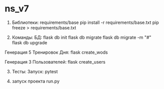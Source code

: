 # ns_v7
1. Библиотеки: requirements/base
pip install -r requirements/base.txt
pip freeze > requirements/base.txt

2. Команды:
БД:
flask db init
flask db migrate
flask db migrate -m "#"
flask db upgrade

Генерация 5 Тренировок Дня:
flask create_wods

Генерация 3 Пользователей:
flask create_users

3. Тесты:
Запуск:
pytest



4. запуск проекта run.py






